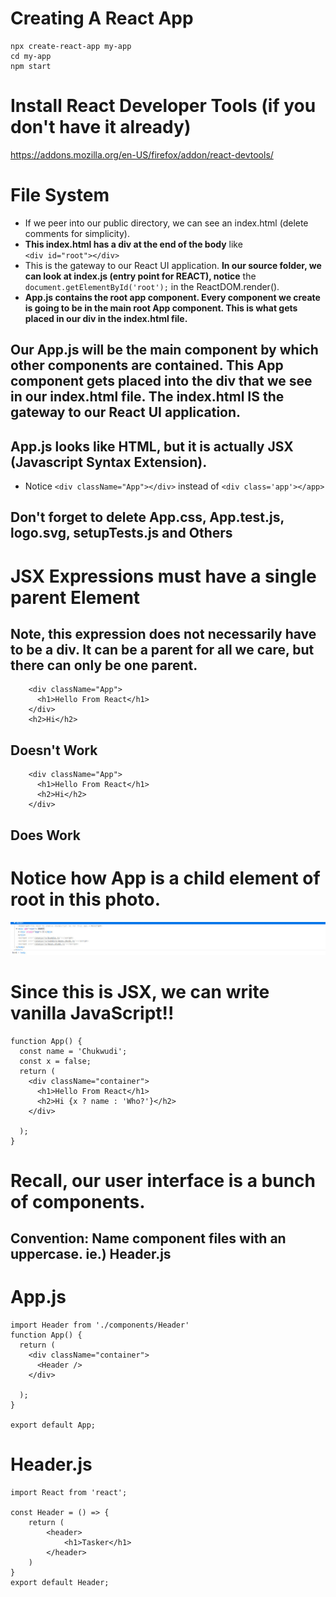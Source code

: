 # Creating A React App
```
npx create-react-app my-app
cd my-app
npm start
```
# Install React Developer Tools (if you don't have it already)
https://addons.mozilla.org/en-US/firefox/addon/react-devtools/


# File System
- If we peer into our public directory, we can see an index.html (delete comments for simplicity).
- **This index.html has a div at the end of the body** like <br>
`<div id="root"></div>`
- This is the gateway to our React UI application. **In our source folder, we can look at index.js (entry point for REACT), notice** the 
`document.getElementById('root');` in the ReactDOM.render().
- **App.js contains the root app component. Every component we create is going to be in the main root App component. This is what gets placed in our div in the index.html file.**
## Our App.js will be the main component by which other components are contained. This App component gets placed into the div that we see in our index.html file. The index.html IS the gateway to our React UI application.
## App.js looks like HTML, but it is actually JSX (Javascript Syntax Extension).
- Notice `<div className="App"></div>` instead of `<div class='app'></app>`

## **Don't forget to delete App.css, App.test.js, logo.svg, setupTests.js and Others**

# JSX Expressions must have a single parent Element
## Note, this expression does not necessarily have to be a div. It can be a parent for all we care, but there can only be one parent.
```
    <div className="App">
      <h1>Hello From React</h1>
    </div>
    <h2>Hi</h2>
```
## Doesn't Work
```
    <div className="App">
      <h1>Hello From React</h1>
      <h2>Hi</h2>
    </div>
```
## Does Work

# Notice how App is a child element of root in this photo.
![title](pictures/noticeroot.jpg)

# Since this is JSX, we can write vanilla JavaScript!!
```
function App() {
  const name = 'Chukwudi';
  const x = false;
  return (
    <div className="container">
      <h1>Hello From React</h1>
      <h2>Hi {x ? name : 'Who?'}</h2>
    </div>
    
  );
}
```

# Recall, our user interface is a bunch of components.
## Convention: Name component files with an uppercase. ie.) Header.js

# App.js
```
import Header from './components/Header'
function App() {
  return (
    <div className="container">
      <Header />
    </div>
    
  );
}

export default App;
```

# Header.js
```
import React from 'react';

const Header = () => {
    return (
        <header>
            <h1>Tasker</h1>
        </header>
    )
} 
export default Header;
```